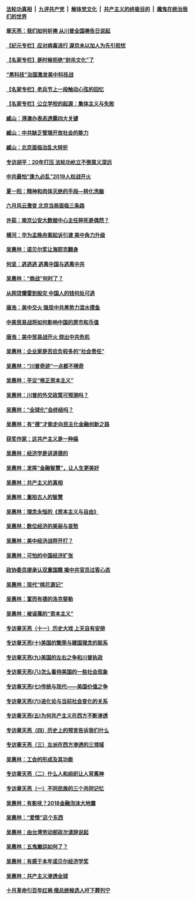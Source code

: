 

####  [法轮功真相](../../../../basic/blob/master/README.md?t=06250331) &nbsp;|&nbsp; [九评共产党](../../../../9ping.md/blob/master/README.md?t=06250331) &nbsp;|&nbsp; [解体党文化](../../../../jtdwh.md/blob/master/README.md?t=06250331)  &nbsp;|&nbsp; [共产主义的终极目的](../../../../gczydzjmd.md/blob/master/README.md?t=06250331) &nbsp;|&nbsp; [魔鬼在统治我们的世界](../../../../mgztzwmdsj.md/blob/master/README.md?t=06250331) 

#### [章天亮：我们如何祈祷 从川普全国祷告日说起](../pages/nsc423/n11944627.md?t=06250331) 

#### [【纪元专栏】应对病毒流行 渥京未以加人为先引担忧](../pages/nsc423/n11875714.md?t=06250331) 

#### [【名家专栏】是时候拒绝“封杀文化”了](../pages/nsc423/n11814093.md?t=06250331) 

#### [“黑科技”治国激发美中科技战](../pages/nsc423/n11638056.md?t=06250331) 

#### [【名家专栏】老兵节上一段触动心弦的回忆](../pages/nsc423/n11646016.md?t=06250331) 

#### [【名家专栏】公立学校的起源：集体主义与失败](../pages/nsc423/n11601833.md?t=06250331) 

#### [臧山：港澳办表态透露四大关键](../pages/nsc423/n11421628.md?t=06250331) 

#### [臧山：中共缺乏管理开放社会的能力](../pages/nsc423/n11407457.md?t=06250331) 

#### [臧山：北京面临治乱大转折](../pages/nsc423/n11406895.md?t=06250331) 

#### [专访胡平：20年打压 法轮功屹立不倒意义深远](../pages/nsc423/n11398800.md?t=06250331) 

#### [中共最怕“逢九必乱”2019人权战开火](../pages/nsc423/n11385248.md?t=06250331) 

#### [夏一阳：精神和肉体灭绝的手段—转化洗脑](../pages/nsc423/n11368250.md?t=06250331) 

#### [六月风云激变 北京当局面临三条路](../pages/nsc423/n11313668.md?t=06250331) 

#### [许茹：南京公安大数据中心主任猝死是偶然？](../pages/nsc423/n11064744.md?t=06250331) 

#### [横河：华为孟晚舟案起诉引渡 美中角力升级](../pages/nsc423/n11027230.md?t=06250331) 

#### [吴惠林：诺贝尔奖让海耶克翻身](../pages/nsc423/n10890049.md?t=06250331) 

#### [何坚：逃逃逃 逃离中国与逃离中共](../pages/nsc423/n10592891.md?t=06250331) 

#### [吴惠林：“商战”何时了？](../pages/nsc423/n10573558.md?t=06250331) 

#### [从网贷爆雷到股灾 中国人的钱何处可逃](../pages/nsc423/n10572800.md?t=06250331) 

#### [唐浩：美中交火 隐现中共黑势力混水摸鱼](../pages/nsc423/n10544040.md?t=06250331) 

#### [中美贸易战将如何影响中国的房市和币值](../pages/nsc423/n10543697.md?t=06250331) 

#### [唐浩：美中贸易战开火 烧出中共危机](../pages/nsc423/n10540126.md?t=06250331) 

#### [吴惠林：企业家是否应负较多的“社会责任”](../pages/nsc423/n10535022.md?t=06250331) 

#### [吴惠林：“川普奇迹”一点都不稀奇](../pages/nsc423/n10512808.md?t=06250331) 

#### [吴惠林：平议“修正资本主义”](../pages/nsc423/n10495724.md?t=06250331) 

#### [吴惠林：川普的外交政策可预测吗？](../pages/nsc423/n10462387.md?t=06250331) 

#### [吴惠林：“全球化”会终结吗？](../pages/nsc423/n10452838.md?t=06250331) 

#### [吴惠林：有“德”才能走向民主化金融创新之路](../pages/nsc423/n10432292.md?t=06250331) 

#### [获奖作家：这共产主义是一种癌](../pages/nsc423/n10431541.md?t=06250331) 

#### [吴惠林：经济学是讲道德的](../pages/nsc423/n10398014.md?t=06250331) 

#### [吴惠林：发挥“金融智慧”，让人生更美好](../pages/nsc423/n10375019.md?t=06250331) 

#### [吴惠林：共产主义的真相](../pages/nsc423/n10351394.md?t=06250331) 

#### [吴惠林：重拾古人的智慧](../pages/nsc423/n10337691.md?t=06250331) 

#### [吴惠林：理念永恒的《资本主义与自由》](../pages/nsc423/n10316274.md?t=06250331) 

#### [吴惠林：数位经济的美丽与哀愁](../pages/nsc423/n10292946.md?t=06250331) 

#### [吴惠林：美中经济战将开打？](../pages/nsc423/n10258825.md?t=06250331) 

#### [吴惠林：可怕的中国经济扩张](../pages/nsc423/n10219147.md?t=06250331) 

#### [政协委员提承认双重国籍 揭中共官员过客心态](../pages/nsc423/n10208809.md?t=06250331) 

#### [吴惠林：现代“桃花源记”](../pages/nsc423/n10185234.md?t=06250331) 

#### [吴惠林：富而有德的洛克斐勒](../pages/nsc423/n10142264.md?t=06250331) 

#### [吴惠林：被诬蔑的“资本主义”](../pages/nsc423/n10124816.md?t=06250331) 

#### [专访章天亮（十一）历史大戏 上天自有安排](../pages/nsc423/n10094905.md?t=06250331) 

#### [专访章天亮(十)美国的繁荣与建国理念的联系](../pages/nsc423/n10094899.md?t=06250331) 

#### [专访章天亮(九)美国的左右之争和川普执政](../pages/nsc423/n10094889.md?t=06250331) 

#### [专访章天亮(八)怎么看待美国的一些社会现象](../pages/nsc423/n10094857.md?t=06250331) 

#### [专访章天亮(七)传统与现代——美国价值之争](../pages/nsc423/n10093140.md?t=06250331) 

#### [专访章天亮(六)进化论与当前社会变化的关系](../pages/nsc423/n10092036.md?t=06250331) 

#### [专访章天亮(五)为何共产主义在西方不断渗透](../pages/nsc423/n10083620.md?t=06250331) 

#### [专访章天亮（四）历史上的预言告诉我们什么](../pages/nsc423/n10083606.md?t=06250331) 

#### [专访章天亮（三）左派在西方渗透的三领域](../pages/nsc423/n10081115.md?t=06250331) 

#### [吴惠林：工会的形成及其功能](../pages/nsc423/n10080633.md?t=06250331) 

#### [专访章天亮（二）什么人和组织让人背离神](../pages/nsc423/n10076637.md?t=06250331) 

#### [专访章天亮（一）不同民族的三个共同记忆](../pages/nsc423/n10074188.md?t=06250331) 

#### [吴惠林：有影呒？2018金融泡沫大地震](../pages/nsc423/n10040534.md?t=06250331) 

#### [吴惠林：“爱情”这个东西](../pages/nsc423/n10019423.md?t=06250331) 

#### [吴惠林：由台湾劳动部政次请辞说起](../pages/nsc423/n9979679.md?t=06250331) 

#### [吴惠林：五鬼搬运如何了？](../pages/nsc423/n9925338.md?t=06250331) 

#### [吴惠林：有感于本年诺贝尔经济学奖](../pages/nsc423/n9871883.md?t=06250331) 

#### [吴惠林：共产主义渗透全球](../pages/nsc423/n9812748.md?t=06250331) 

#### [十月革命引百年红祸 俄总统候选人吁下葬列宁](../pages/nsc423/n9810182.md?t=06250331) 

